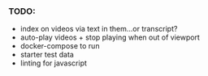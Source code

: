 ### TODO:
- index on videos via text in them...or transcript?
- auto-play videos + stop playing when out of viewport
- docker-compose to run
- starter test data
- linting for javascript
